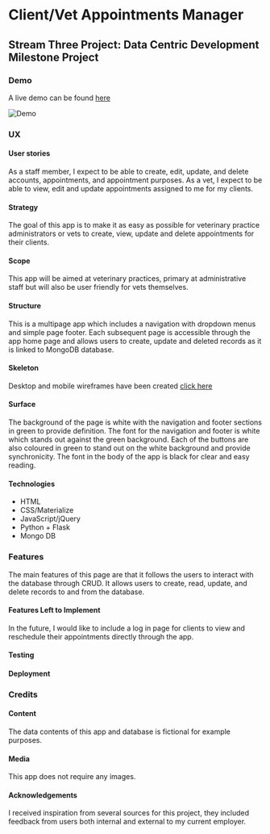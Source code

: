 # Client/Vet Appointments Manager

## Stream Three Project: Data Centric Development Milestone Project

### Demo
A live demo can be found <a href="">here</a>

![Demo](https://github.com/lisaannbyrne1/MSP3-AHI-AppManager/static/demo/demo.gif "=Demo")

### UX

#### User stories
As a staff member, I expect to be able to create, edit, update, and delete accounts, appointments, and appointment purposes. 
As a vet, I expect to be able to view, edit and update appointments assigned to me for my clients. 

#### Strategy
The goal of this app is to make it as easy as possible for veterinary practice administrators or vets to create, view, update and delete appointments for their clients. 

#### Scope
This app will be aimed at veterinary practices, primary at administrative staff but will also be user friendly for vets themselves. 

#### Structure
This is a multipage app which includes a navigation with dropdown menus and simple page footer.  Each subsequent page is accessible through the app home page and allows users to create, update and deleted records as it is linked to MongoDB database. 

#### Skeleton
Desktop and mobile wireframes have been created <a href="https://github.com/lisaannbyrne1/MSP3-AHI-TaskManager/blob/55c7fae10df452f7a1d9606b68ad3a70ce8ddad9/static/wireframe/Wireframe.pdf">click here</a>

#### Surface
The background of the page is white with the navigation and footer sections in green to provide definition. The font for the navigation and footer is white which stands out against the green background.  Each of the buttons are also coloured in green to stand out on the white background and provide synchronicity.  The font in the body of the app is black for clear and easy reading. 

#### Technologies
* HTML
* CSS/Materialize
* JavaScript/jQuery
* Python + Flask
* Mongo DB

### Features
The main features of this page are that it follows the users to interact with the database through CRUD.  It allows users to create, read, update, and delete records to and from the database. 

#### Features Left to Implement
In the future, I would like to include a log in page for clients to view and reschedule their appointments directly through the app. 

#### Testing

#### Deployment


### Credits


#### Content 
The data contents of this app and database is fictional for example purposes. 

#### Media
This app does not require any images. 

#### Acknowledgements
I received inspiration from several sources for this project, they included feedback from users both internal and external to my current employer.   
